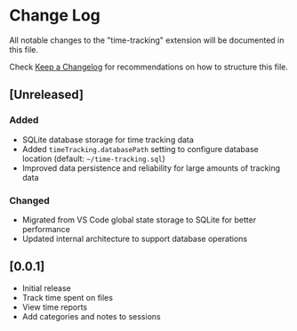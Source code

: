 # Change Log

All notable changes to the "time-tracking" extension will be documented in this file.

Check [Keep a Changelog](http://keepachangelog.com/) for recommendations on how to structure this file.

## [Unreleased]

### Added
- SQLite database storage for time tracking data
- Added `timeTracking.databasePath` setting to configure database location (default: `~/time-tracking.sql`)
- Improved data persistence and reliability for large amounts of tracking data

### Changed
- Migrated from VS Code global state storage to SQLite for better performance
- Updated internal architecture to support database operations

## [0.0.1]

- Initial release
- Track time spent on files
- View time reports
- Add categories and notes to sessions